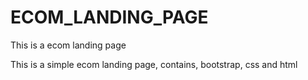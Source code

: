 # ECOM_LANDING_PAGE
This is a ecom landing page

This is a simple ecom landing page, contains, bootstrap, css and html
